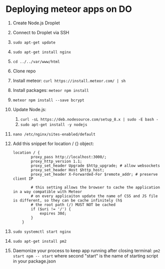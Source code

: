 # Deploying meteor apps on DO

1. Create Node.js Droplet
2. Connect to Droplet via SSH
3. `sudo apt-get update`
4. `sudo apt-get install nginx`
5. `cd ../../var/www/html`
6. Clone repo
7. Install meteor: `curl https://install.meteor.com/ | sh`
8. Install packages: `meteor npm install`
9.  `meteor npm install --save bcrypt`
10. Update Node.js: 
    1. `curl -sL https://deb.nodesource.com/setup_8.x | sudo -E bash -`
    2. `sudo apt-get install -y nodejs`
11.  `nano /etc/nginx/sites-enabled/default`
12. Add this snippet for location / {} object:

        location / {
                proxy_pass http://localhost:3000/;
                proxy_http_version 1.1;
                proxy_set_header Upgrade $http_upgrade; # allow websockets
                proxy_set_header Host $http_host;
                proxy_set_header X-Forwarded-For $remote_addr; # preserve client IP

                # this setting allows the browser to cache the application in a way compatible with Meteor
                # on every applicaiton update the name of CSS and JS file is different, so they can be cache infinitely (h$
                # the root path (/) MUST NOT be cached
                if ($uri != '/') {
                    expires 30d;
                }
            }

13. `sudo systemctl start nginx`
14. `sudo apt-get install pm2`
15. Daemonize your process to keep app running after closing terminal:
    `pm2 start npm -- start`
    where second "start" is the name of starting script in your package.json